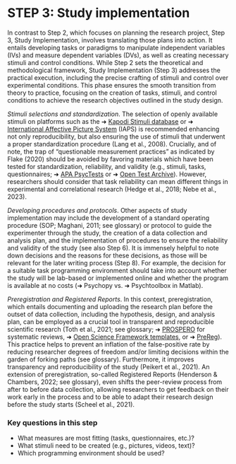 # STEP 3: Study implementation

In contrast to Step 2, which focuses on planning the research project, Step 3, Study Implementation, involves translating those plans into action. It entails developing tasks or paradigms to manipulate independent variables (IVs) and measure dependent variables (DVs), as well as creating necessary stimuli and control conditions. While Step 2 sets the theoretical and methodological framework, Study Implementation (Step 3) addresses the practical execution, including the precise crafting of stimuli and control over experimental conditions. This phase ensures the smooth transition from theory to practice, focusing on the creation of tasks, stimuli, and control conditions to achieve the research objectives outlined in the study design.

_Stimuli selections and standardization_. The selection of openly available stimuli on platforms such as the ➜ [Kapodi Stimuli database](https://airtable.com/shrnVoUZrwu6riP9b/tbljKUnVvikhzaNvF/viwlo7OvlHBG2q88P?blocks=hide) or ➜ [International Affective Picture System](https://csea.phhp.ufl.edu/media.html) (IAPS) is recommended enhancing not only reproducibility, but also ensuring the use of stimuli that underwent a proper standardization procedure (Lang et al., 2008). Crucially, and of note, the trap of “questionable measurement practices” as indicated by Flake (2020) should be avoided by favoring materials which have been tested for standardization, reliability, and validity (e.g., stimuli, tasks, questionnaires; ➜ [APA PsycTests](https://www.apa.org/pubs/databases/psyctests) or ➜ [Open Test Archive](https://www.testarchiv.eu/en)). However, researchers should consider that task reliability can mean different things in experimental and correlational research (Hedge et al., 2018; Nebe et al., 2023). 

_Developing procedures and protocols_. Other aspects of study implementation may include the development of a standard operating procedure (SOP; Maghani, 2011; see glossary) or protocol to guide the experimenter through the study, the creation of a data collection and analysis plan, and the implementation of procedures to ensure the reliability and validity of the study (see also Step 6). It is immensely helpful to note down decisions and the reasons for these decisions, as those will be relevant for the later writing process (Step 8). For example, the decision for a suitable task programming environment should take into account whether the study will be lab-based or implemented online and whether the program is available at no costs (➜ Psychopy vs. ➜ Psychtoolbox in Matlab).

_Preregistration and Registered Reports_. In this context, preregistration, which entails documenting and uploading the research plan before the outset of data collection, including the hypothesis, design, and analysis plan, can be employed as a crucial tool in transparent and reproducible scientific research (Toth et al., 2021; see glossary; ➜ [PROSPERO](https://www.crd.york.ac.uk/prospero/) for systematic reviews, ➜ [Open Science Framework templates](https://osf.io/zg78t), or ➜ [PreReg](https://prereg-psych.org/index.php/rrp)). This practice helps to prevent an inflation of the false-positive rate by reducing researcher degrees of freedom and/or limiting decisions within the garden of forking paths (see glossary). Furthermore, it improves transparency and reproducibility of the study (Peikert et al., 2021). An extension of preregistration, so-called Registered Reports (Henderson & Chambers, 2022; see glossary), even shifts the peer-review process from after to before data collection, allowing researchers to get feedback on their work early in the process and to be able to adapt their research design before the study starts (Scheel et al., 2021).

### Key questions in this step
- What measures are most fitting (tasks, questionnaires, etc.)?
- What stimuli need to be created (e.g., pictures, videos, text)?
- Which programming environment should be used?
